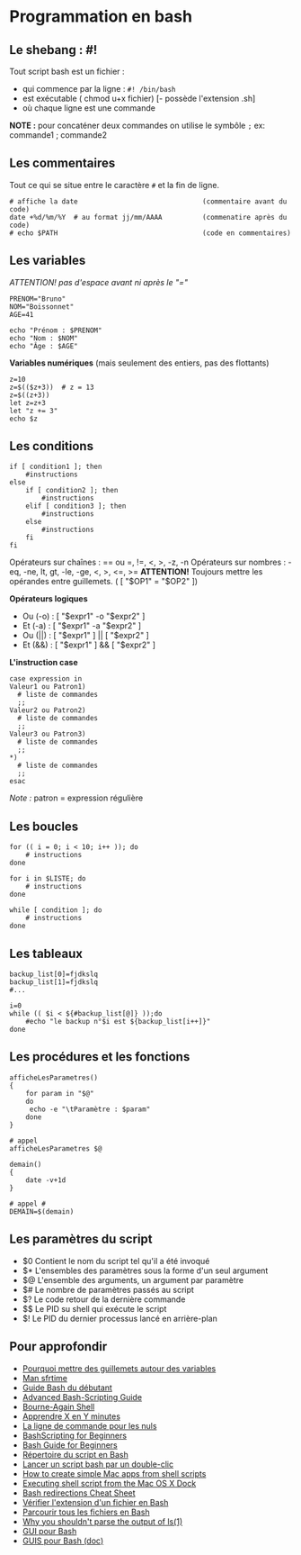 # Programmation en bash


## Le shebang : #!

Tout script bash est un fichier :

- qui commence par la ligne : `#! /bin/bash`
- est exécutable ( chmod u+x fichier)
[- possède l'extension .sh]
- où chaque ligne est une commande

**NOTE :** pour concaténer deux commandes on utilise le symbôle `;`
ex: commande1 ; commande2

## Les commentaires ##

Tout ce qui se situe entre le caractère `#` et la fin de ligne.

```Shell
# affiche la date                               (commentaire avant du code)
date +%d/%m/%Y  # au format jj/mm/AAAA          (commenatire après du code)
# echo $PATH                                    (code en commentaires)
```

## Les variables ##

*ATTENTION! pas d'espace avant ni après le "="*

```Shell
PRENOM="Bruno"
NOM="Boissonnet"
AGE=41

echo "Prénom : $PRENOM"
echo "Nom : $NOM"
echo "Âge : $AGE"
```

**Variables numériques** (mais seulement des entiers, pas des flottants)

```Shell
z=10
z=$(($z+3))  # z = 13
z=$((z+3))
let z=z+3
let "z += 3"
echo $z
```

## Les conditions ##

```Shell
if [ condition1 ]; then
	#instructions
else
	if [ condition2 ]; then
		#instructions
	elif [ condition3 ]; then
		#instructions
	else
		#instructions
	fi
fi
```

Opérateurs sur chaînes : == ou =, !=, <, >, -z, -n
Opérateurs sur nombres : -eq, -ne, lt, gt, -le, -ge, <, >, <=, >=
**ATTENTION!** Toujours mettre les opérandes entre guillemets. ( [ "$OP1" = "$OP2" ])

**Opérateurs logiques**

- Ou (-o) : [ "$expr1" -o "$expr2" ]
- Et (-a) : [ "$expr1" -a "$expr2" ]
- Ou (||) : [ "$expr1" ] || [ "$expr2" ]
- Et (&&) : [ "$expr1" ] && [ "$expr2" ]

**L'instruction case**

```Shell
case expression in
Valeur1 ou Patron1)
  # liste de commandes
  ;;
Valeur2 ou Patron2)
  # liste de commandes
  ;;
Valeur3 ou Patron3)
  # liste de commandes
  ;;
*)
  # liste de commandes
  ;;
esac
```

*Note :* patron = expression régulière

## Les boucles ##

```Shell
for (( i = 0; i < 10; i++ )); do
	# instructions
done
```
```Shell
for i in $LISTE; do
	# instructions
done
```
```Shell
while [ condition ]; do
	# instructions
done
```

## Les tableaux ##

```Shell
backup_list[0]=fjdkslq
backup_list[1]=fjdkslq
#...

i=0                         
while (( $i < ${#backup_list[@]} ));do
	#echo "le backup n°$i est ${backup_list[i++]}"
done
```


## Les procédures et les fonctions ##

```Shell
afficheLesParametres()
{
	for param in "$@"
	do
	 echo -e "\tParamètre : $param"
	done
}

# appel
afficheLesParametres $@
```

```Shell
demain()
{
	date -v+1d
}

# appel #
DEMAIN=$(demain)
```

## Les paramètres du script ##

- $0 Contient le nom du script tel qu'il a été invoqué 
- $* L'ensembles des paramètres sous la forme d'un seul argument 
- $@ L'ensemble des arguments, un argument par paramètre 
- $# Le nombre de paramètres passés au script 
- $? Le code retour de la dernière commande 
- $$ Le PID su shell qui exécute le script 
- $! Le PID du dernier processus lancé en arrière-plan 

## Pour approfondir ##

- [Pourquoi mettre des guillemets autour des variables](https://stackoverflow.com/questions/10067266/when-to-wrap-quotes-around-a-shell-variable)
- [Man sfrtime](https://developer.apple.com/legacy/library/documentation/Darwin/Reference/ManPages/man3/strftime.3.html#//apple_ref/doc/man/3/strftime)
- [Guide Bash du débutant](https://traduc.org/Guides_pratiques/Suivi/Bash-Beginners-Guide/Document#chap_05)
- [Advanced Bash-Scripting Guide](http://tldp.org/LDP/abs/html/index.html)
- [Bourne-Again Shell](https://fr.wikipedia.org/wiki/Bourne-Again_shell)
- [Apprendre X en Y minutes](https://learnxinyminutes.com/docs/fr-fr/bash-fr/)
- [La ligne de commande pour les nuls](http://lifehacker.com/5633909/who-needs-a-mouse-learn-to-use-the-command-line-for-almost-anything)
- [BashScripting for Beginners](https://help.ubuntu.com/community/Beginners/BashScripting)
- [Bash Guide for Beginners](http://tldp.org/LDP/Bash-Beginners-Guide/html/)
- [Répertoire du script en Bash](http://stackoverflow.com/questions/59895/can-a-bash-script-tell-which-directory-it-is-stored-in/1482133#1482133)
- [Lancer un script bash par un double-clic](http://stackoverflow.com/questions/5125907/how-to-run-a-shell-script-in-os-x-by-double-clicking)
- [How to create simple Mac apps from shell scripts](https://mathiasbynens.be/notes/shell-script-mac-apps)
- [Executing shell script from the Mac OS X Dock](http://stackoverflow.com/questions/281372/executing-shell-scripts-from-the-os-x-dock)
- [Bash redirections Cheat Sheet](http://www.catonmat.net/download/bash-redirections-cheat-sheet.png)
- [Vérifier l'extension d'un fichier en Bash](http://stackoverflow.com/questions/407184/how-to-check-the-extension-of-a-filename-in-a-bash-script)
- [Parcourir tous les fichiers en Bash](http://stackoverflow.com/questions/14505047/bash-loop-through-all-the-files-with-a-specific-extension)
- [Why you shouldn't parse the output of ls(1)](http://mywiki.wooledge.org/ParsingLs)
- [GUI pour Bash](http://www.bluem.net/en/mac/pashua/)
- [GUIS pour Bash (doc)](http://www.bluem.net/pashua-docs-latest.html#element.defaultbutton)
